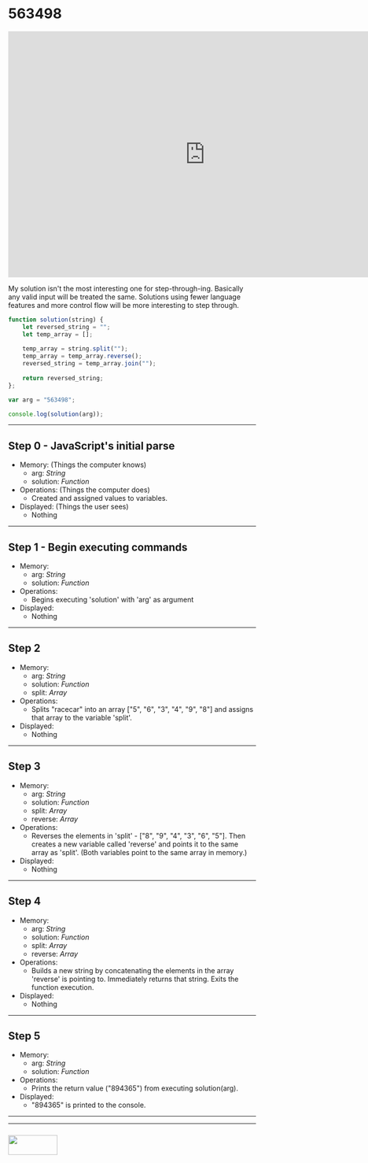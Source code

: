 # 563498

<iframe width="800" height="500" frameborder="0" src="http://pythontutor.com/iframe-embed.html#code=%20function%20solution%28string%29%20%7B%0A%20%20%20%20let%20reversed_string%20%3D%20%22%22%3B%0A%20%20%20%20let%20temp_array%20%3D%20%5B%5D%3B%0A%20%20%20%20%0A%20%20%20%20temp_array%20%3D%20string.split%28%22%22%29%3B%0A%20%20%20%20temp_array%20%3D%20temp_array.reverse%28%29%3B%0A%20%20%20%20reversed_string%20%3D%20temp_array.join%28%22%22%29%3B%0A%20%20%20%20%0A%20%20%20%20return%20reversed_string%3B%0A%7D%3B%20%0A%0Avar%20string%20%3D%20%22tree%22%0A%0Aconsole.log%28solution%28string%29%29%3B&codeDivHeight=400&codeDivWidth=350&curInstr=0&origin=opt-frontend.js&py=js&rawInputLstJSON=%5B%5D"> Live step-through </iframe>

My solution isn't the most interesting one for step-through-ing.  Basically any valid input will be treated the same.  Solutions using fewer language features and more control flow will be more interesting to step through.

```js
function solution(string) {
    let reversed_string = "";
    let temp_array = [];
    
    temp_array = string.split("");
    temp_array = temp_array.reverse();
    reversed_string = temp_array.join("");
    
    return reversed_string;
}; 

var arg = "563498";

console.log(solution(arg));

```
---

## Step 0 - JavaScript's initial parse
* Memory: (Things the computer knows)
  * arg: _String_ 
  * solution: _Function_
* Operations: (Things the computer does)
  * Created and assigned values to variables.
* Displayed: (Things the user sees)
  * Nothing

---

## Step 1 - Begin executing commands
* Memory: 
  * arg: _String_ 
  * solution: _Function_
* Operations: 
  * Begins executing 'solution' with 'arg' as argument
* Displayed: 
  * Nothing

---

## Step 2
* Memory: 
  * arg: _String_ 
  * solution: _Function_
  * split: _Array_
* Operations: 
  * Splits "racecar" into an array ["5", "6", "3", "4", "9", "8"] and assigns that array to the variable 'split'.
* Displayed: 
  * Nothing

---

## Step 3
* Memory: 
  * arg: _String_ 
  * solution: _Function_
  * split: _Array_
  * reverse: _Array_
* Operations: 
  * Reverses the elements in 'split' - ["8", "9", "4", "3", "6", "5"]. Then creates a new variable called 'reverse' and points it to the same array as 'split'. (Both variables point to the same array in memory.)
* Displayed: 
  * Nothing

---

## Step 4
* Memory: 
  * arg: _String_ 
  * solution: _Function_
  * split: _Array_
  * reverse: _Array_
* Operations: 
  * Builds a new string by concatenating the elements in the array 'reverse' is pointing to. Immediately returns that string.  Exits the function execution.
* Displayed: 
  * Nothing

---

## Step 5
* Memory:
  * arg: _String_ 
  * solution: _Function_
* Operations:
  * Prints the return value ("894365") from executing solution(arg).
* Displayed:
  * "894365" is printed to the console.

___
___
### <a href="http://elewa.education/blog" target="_blank"><img src="https://user-images.githubusercontent.com/18554853/34921062-506450ae-f97d-11e7-875f-6feeb26ad72d.png" width="100" height="40"/></a>











